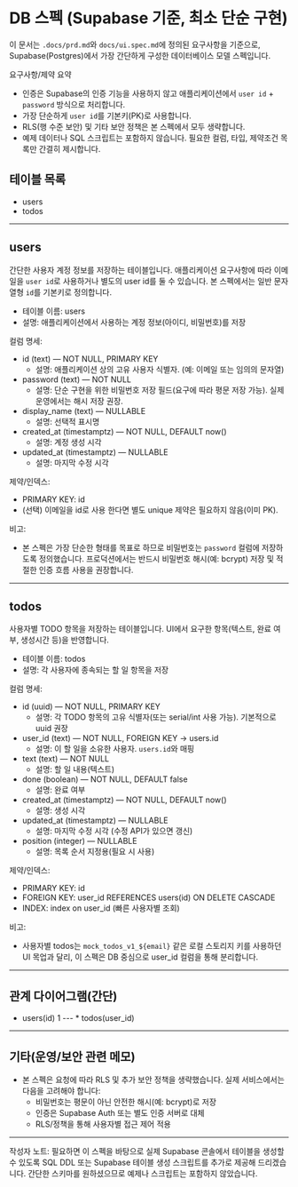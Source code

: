 # DB 스펙 (Supabase 기준, 최소 단순 구현)

이 문서는 `.docs/prd.md`와 `docs/ui.spec.md`에 정의된 요구사항을 기준으로, Supabase(Postgres)에서 가장 간단하게 구성한 데이터베이스 모델 스펙입니다.

요구사항/제약 요약
- 인증은 Supabase의 인증 기능을 사용하지 않고 애플리케이션에서 `user id` + `password` 방식으로 처리합니다.
- 가장 단순하게 `user id`를 기본키(PK)로 사용합니다.
- RLS(행 수준 보안) 및 기타 보안 정책은 본 스펙에서 모두 생략합니다.
- 예제 데이터나 SQL 스크립트는 포함하지 않습니다. 필요한 컬럼, 타입, 제약조건 목록만 간결히 제시합니다.

## 테이블 목록
- users
- todos

---

## users
간단한 사용자 계정 정보를 저장하는 테이블입니다. 애플리케이션 요구사항에 따라 이메일을 `user id`로 사용하거나 별도의 user id를 둘 수 있습니다. 본 스펙에서는 일반 문자열형 `id`를 기본키로 정의합니다.

- 테이블 이름: users
- 설명: 애플리케이션에서 사용하는 계정 정보(아이디, 비밀번호)를 저장

컬럼 명세:
- id (text) — NOT NULL, PRIMARY KEY
  - 설명: 애플리케이션 상의 고유 사용자 식별자. (예: 이메일 또는 임의의 문자열)
- password (text) — NOT NULL
  - 설명: 단순 구현을 위한 비밀번호 저장 필드(요구에 따라 평문 저장 가능). 실제 운영에서는 해시 저장 권장.
- display_name (text) — NULLABLE
  - 설명: 선택적 표시명
- created_at (timestamptz) — NOT NULL, DEFAULT now()
  - 설명: 계정 생성 시각
- updated_at (timestamptz) — NULLABLE
  - 설명: 마지막 수정 시각

제약/인덱스:
- PRIMARY KEY: id
- (선택) 이메일을 id로 사용 한다면 별도 unique 제약은 필요하지 않음(이미 PK).

비고:
- 본 스펙은 가장 단순한 형태를 목표로 하므로 비밀번호는 `password` 컬럼에 저장하도록 정의했습니다. 프로덕션에서는 반드시 비밀번호 해시(예: bcrypt) 저장 및 적절한 인증 흐름 사용을 권장합니다.

---

## todos
사용자별 TODO 항목을 저장하는 테이블입니다. UI에서 요구한 항목(텍스트, 완료 여부, 생성시간 등)을 반영합니다.

- 테이블 이름: todos
- 설명: 각 사용자에 종속되는 할 일 항목을 저장

컬럼 명세:
- id (uuid) — NOT NULL, PRIMARY KEY
  - 설명: 각 TODO 항목의 고유 식별자(또는 serial/int 사용 가능). 기본적으로 uuid 권장
- user_id (text) — NOT NULL, FOREIGN KEY -> users.id
  - 설명: 이 할 일을 소유한 사용자. `users.id`와 매핑
- text (text) — NOT NULL
  - 설명: 할 일 내용(텍스트)
- done (boolean) — NOT NULL, DEFAULT false
  - 설명: 완료 여부
- created_at (timestamptz) — NOT NULL, DEFAULT now()
  - 설명: 생성 시각
- updated_at (timestamptz) — NULLABLE
  - 설명: 마지막 수정 시각 (수정 API가 있으면 갱신)
- position (integer) — NULLABLE
  - 설명: 목록 순서 지정용(필요 시 사용)

제약/인덱스:
- PRIMARY KEY: id
- FOREIGN KEY: user_id REFERENCES users(id) ON DELETE CASCADE
- INDEX: index on user_id (빠른 사용자별 조회)

비고:
- 사용자별 todos는 `mock_todos_v1_${email}` 같은 로컬 스토리지 키를 사용하던 UI 목업과 달리, 이 스펙은 DB 중심으로 user_id 컬럼을 통해 분리합니다.

---

## 관계 다이어그램(간단)
- users(id) 1 --- * todos(user_id)

---

## 기타(운영/보안 관련 메모)
- 본 스펙은 요청에 따라 RLS 및 추가 보안 정책을 생략했습니다. 실제 서비스에서는 다음을 고려해야 합니다:
  - 비밀번호는 평문이 아닌 안전한 해시(예: bcrypt)로 저장
  - 인증은 Supabase Auth 또는 별도 인증 서버로 대체
  - RLS/정책을 통해 사용자별 접근 제어 적용

---

작성자 노트: 필요하면 이 스펙을 바탕으로 실제 Supabase 콘솔에서 테이블을 생성할 수 있도록 SQL DDL 또는 Supabase 테이블 생성 스크립트를 추가로 제공해 드리겠습니다. 간단한 스키마를 원하셨으므로 예제나 스크립트는 포함하지 않았습니다.
